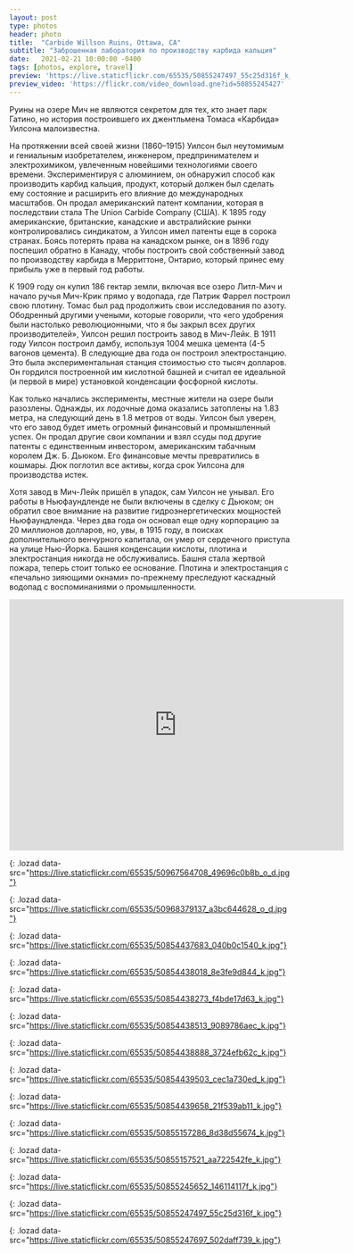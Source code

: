 ```yaml
---
layout: post
type: photos
header: photo
title:  "Carbide Willson Ruins, Ottawa, CA"
subtitle: "Заброшенная лаборатория по производству карбида кальция"
date:   2021-02-21 10:00:00 -0400
tags: [photos, explore, travel]
preview: 'https://live.staticflickr.com/65535/50855247497_55c25d316f_k_d.jpg'
preview_video: 'https://flickr.com/video_download.gne?id=50855245427'
---
```


Руины на озере Мич не являются секретом для тех, кто знает парк Гатино, но история построившего их джентльмена Томаса «Карбида» Уилсона малоизвестна.

На протяжении всей своей жизни (1860–1915) Уилсон был неутомимым и гениальным изобретателем, инженером, предпринимателем и электрохимиком, увлеченным новейшими технологиями своего времени. Экспериментируя с алюминием, он обнаружил способ как производить карбид кальция, продукт, который должен был сделать ему состояние и расширить его влияние до международных масштабов. Он продал американский патент компании, которая в последствии стала The Union Carbide Company (США). К 1895 году американские, британские, канадские и австралийские рынки контролировались синдикатом, а Уилсон имел патенты еще в сорока странах. Боясь потерять права на канадском рынке, он в 1896 году поспешил обратно в Канаду, чтобы построить свой собственный завод по производству карбида в Мерриттоне, Онтарио, который принес ему прибыль уже в первый год работы.

К 1909 году он купил 186 гектар земли, включая все озеро Литл-Мич и начало ручья Мич-Крик прямо у водопада, где Патрик Фаррел построил свою плотину. Томас был рад продолжить свои исследования по азоту. Ободренный другими учеными, которые говорили, что «его удобрения были настолько революционными, что я бы закрыл всех других производителей», Уилсон решил построить завод в Мич-Лейк. В 1911 году Уилсон построил дамбу, используя 1004 мешка цемента (4-5 вагонов цемента). В следующие два года он построил электростанцию. Это была экспериментальная станция стоимостью сто тысяч долларов. Он гордился построенной им кислотной башней и считал ее идеальной (и первой в мире) установкой конденсации фосфорной кислоты.

Как только начались эксперименты, местные жители на озере были разозлены. Однажды, их лодочные дома оказались затоплены на 1.83 метра, на следующий день в 1.8 метров от воды. Уилсон был уверен, что его завод будет иметь огромный финансовый и промышленный успех. Он продал другие свои компании и взял ссуды под другие патенты с единственным инвестором, американским табачным королем Дж. Б. Дьюком. Его финансовые мечты превратились в кошмары. Дюк поглотил все активы, когда срок Уилсона для производства истек.

Хотя завод в Мич-Лейк пришёл в упадок, сам Уилсон не унывал. Его работы в Ньюфаундленде не были включены в сделку с Дьюком; он обратил свое внимание на развитие гидроэнергетических мощностей Ньюфаундленда. Через два года он основал еще одну корпорацию за 20 миллионов долларов, но, увы, в 1915 году, в поисках дополнительного венчурного капитала, он умер от сердечного приступа на улице Нью-Йорка. Башня конденсации кислоты, плотина и электростанция никогда не обслуживались. Башня стала жертвой пожара, теперь стоит только ее основание. Плотина и электростанция с «печально зияющими окнами» по-прежнему преследуют каскадный водопад с воспоминаниями о промышленности.

<iframe src="https://www.google.com/maps/embed?pb=!1m14!1m12!1m3!1d2437.983543764947!2d-75.86838482632503!3d45.53857385842127!2m3!1f0!2f0!3f0!3m2!1i1024!2i768!4f13.1!5e1!3m2!1sen!2sca!4v1613965817133!5m2!1sen!2sca" width="600" height="450" frameborder="0" style="border:0" allowfullscreen="" loading="lazy" class="post-map"></iframe>

![](){: .lozad data-src="https://live.staticflickr.com/65535/50967564708_49696c0b8b_o_d.jpg"}

![](){: .lozad data-src="https://live.staticflickr.com/65535/50968379137_a3bc644628_o_d.jpg"}

![](){: .lozad data-src="https://live.staticflickr.com/65535/50854437683_040b0c1540_k.jpg"}

![](){: .lozad data-src="https://live.staticflickr.com/65535/50854438018_8e3fe9d844_k.jpg"}

![](){: .lozad data-src="https://live.staticflickr.com/65535/50854438273_f4bde17d63_k.jpg"}

![](){: .lozad data-src="https://live.staticflickr.com/65535/50854438513_9089786aec_k.jpg"}

![](){: .lozad data-src="https://live.staticflickr.com/65535/50854438888_3724efb62c_k.jpg"}

![](){: .lozad data-src="https://live.staticflickr.com/65535/50854439503_cec1a730ed_k.jpg"}

![](){: .lozad data-src="https://live.staticflickr.com/65535/50854439658_21f539ab11_k.jpg"}

![](){: .lozad data-src="https://live.staticflickr.com/65535/50855157286_8d38d55674_k.jpg"}

![](){: .lozad data-src="https://live.staticflickr.com/65535/50855157521_aa722542fe_k.jpg"}

![](){: .lozad data-src="https://live.staticflickr.com/65535/50855245652_146114117f_k.jpg"}

![](){: .lozad data-src="https://live.staticflickr.com/65535/50855247497_55c25d316f_k.jpg"}

![](){: .lozad data-src="https://live.staticflickr.com/65535/50855247697_502daff739_k.jpg"}
